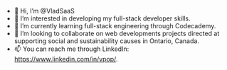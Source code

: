 - 👋 Hi, I’m @VladSaaS
- 👀 I’m interested in developing my full-stack developer skills.
- 🌱 I’m currently learning full-stack engineering through Codecademy.
- 💞️ I’m looking to collaborate on web developments projects directed at supporting social and sustainability causes in Ontario, Canada.
- 📫 You can reach me through LinkedIn: https://www.linkedin.com/in/vpop/.

<!---
VladSaaS/VladSaaS is a ✨ special ✨ repository because its `README.md` (this file) appears on your GitHub profile.
You can click the Preview link to take a look at your changes.
--->
